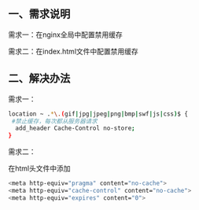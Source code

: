 ## 一、需求说明

需求一：在nginx全局中配置禁用缓存

需求二：在index.html文件中配置禁用缓存



## 二、解决办法

需求一：

```bash
location ~ .*\.(gif|jpg|jpeg|png|bmp|swf|js|css)$ {
 #禁止缓存，每次都从服务器请求
  add_header Cache-Control no-store;
}
```







需求二：

在html头文件中添加

```bash
<meta http-equiv="pragma" content="no-cache">
<meta http-equiv="cache-control" content="no-cache">
<meta http-equiv="expires" content="0">   
```

